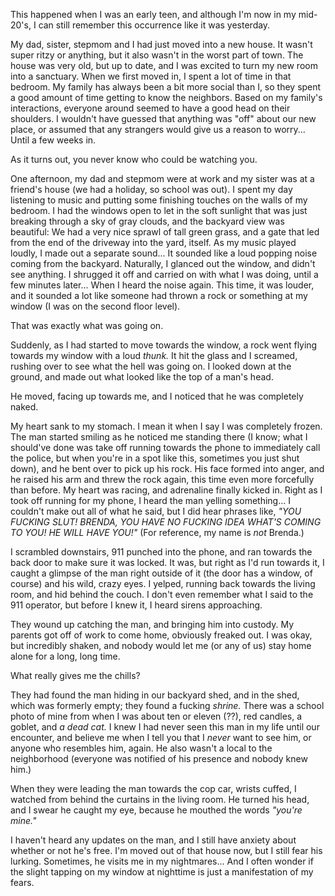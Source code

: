 This happened when I was an early teen, and although I'm now in my mid-20's, I can still remember this occurrence like it was yesterday.

My dad, sister, stepmom and I had just moved into a new house. It wasn't super ritzy or anything, but it also wasn't in the worst part of town. The house was very old, but up to date, and I was excited to turn my new room into a sanctuary. When we first moved in, I spent a lot of time in that bedroom. My family has always been a bit more social than I, so they spent a good amount of time getting to know the neighbors. Based on my family's interactions, everyone around seemed to have a good head on their shoulders. I wouldn't have guessed that anything was "off" about our new place, or assumed that any strangers would give us a reason to worry... Until a few weeks in.

As it turns out, you never know who could be watching you. 

One afternoon, my dad and stepmom were at work and my sister was at a friend's house (we had a holiday, so school was out). I spent my day listening to music and putting some finishing touches on the walls of my bedroom. I had the windows open to let in the soft sunlight that was just breaking through a sky of gray clouds, and the backyard view was beautiful: We had a very nice sprawl of tall green grass, and a gate that led from the end of the driveway into the yard, itself. As my music played loudly, I made out a separate sound... It sounded like a loud popping noise coming from the backyard. Naturally, I glanced out the window, and didn't see anything. I shrugged it off and carried on with what I was doing, until a few minutes later... When I heard the noise again. This time, it was louder, and it sounded a lot like someone had thrown a rock or something at my window (I was on the second floor level).

That was exactly what was going on.

Suddenly, as I had started to move towards the window, a rock went flying towards my window with a loud *thunk.* It hit the glass and I screamed, rushing over to see what the hell was going on. I looked down at the ground, and made out what looked like the top of a man's head.

He moved, facing up towards me, and I noticed that he was completely naked.

My heart sank to my stomach. I mean it when I say I was completely frozen. The man started smiling as he noticed me standing there (I know; what I should've done was take off running towards the phone to immediately call the police, but when you're in a spot like this, sometimes you just shut down), and he bent over to pick up his rock. His face formed into anger, and he raised his arm and threw the rock again, this time even more forcefully than before. My heart was racing, and adrenaline finally kicked in. Right as I took off running for my phone, I heard the man yelling something... I couldn't make out all of what he said, but I did hear phrases like, *"YOU FUCKING SLUT! BRENDA, YOU HAVE NO FUCKING IDEA WHAT'S COMING TO YOU! HE WILL HAVE YOU!"* (For reference, my name is *not* Brenda.)

I scrambled downstairs, 911 punched into the phone, and ran towards the back door to make sure it was locked. It was, but right as I'd run towards it, I caught a glimpse of the man right outside of it (the door has a window, of course) and his wild, crazy eyes. I yelped, running back towards the living room, and hid behind the couch. I don't even remember what I said to the 911 operator, but before I knew it, I heard sirens approaching.

They wound up catching the man, and bringing him into custody. My parents got off of work to come home, obviously freaked out. I was okay, but incredibly shaken, and nobody would let me (or any of us) stay home alone for a long, long time.

What really gives me the chills?

They had found the man hiding in our backyard shed, and in the shed, which was formerly empty; they found a fucking *shrine.* There was a school photo of mine from when I was about ten or eleven (??), red candles, a goblet, and *a dead cat.* I knew I had never seen this man in my life until our encounter, and believe me when I tell you that I *never* want to see him, or anyone who resembles him, again. He also wasn't a local to the neighborhood (everyone was notified of his presence and nobody knew him.)

When they were leading the man towards the cop car, wrists cuffed, I watched from behind the curtains in the living room. He turned his head, and I swear he caught my eye, because he mouthed the words *"you're mine."*

I haven't heard any updates on the man, and I still have anxiety about whether or not he's free. I'm moved out of that house now, but I still fear his lurking. Sometimes, he visits me in my nightmares... And I often wonder if the slight tapping on my window at nighttime is just a manifestation of my fears.